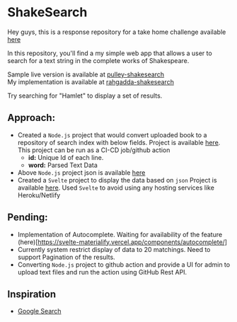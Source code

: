 # ShakeSearch

Hey guys, this is a response repository for a take home challenge available [here](https://github.com/ProlificLabs/shakesearch)

In this repository, you'll find a my simple web app that allows a user to search for a text string in the complete works of Shakespeare.

Sample live version is available at [pulley-shakesearch](https://pulley-shakesearch.herokuapp.com/)   
My implementation is available at [rahgadda-shakesearch](https://rahgadda.github.io/shakesearch/)   

Try searching for "Hamlet" to display a set of results.

## Approach:
- Created a `Node.js` project that would convert uploaded book to a repository of search index with below fields. 
  Project is available [here](scanbooks). This project can be run as a CI-CD job/github action
  - **id:** Unique Id of each line.
  - **word:** Parsed Text Data
- Above `Node.js` project json is available [here](book-index-json/completeworks1.json)
- Created a `Svelte` project to display the data based on `json`
  Project is available [here](search). Used `Svelte` to avoid using any hosting services like Heroku/Netlify 

## Pending:
- Implementation of Autocomplete. Waiting for availability of the feature (here)[https://svelte-materialify.vercel.app/components/autocomplete/]
- Currently system restrict display of data to 20 matchings. Need to support Pagination of the results.
- Converting `Node.js` project to github action and provide a UI for admin to upload text files and run the action using GitHub Rest API.

## Inspiration
- [Google Search](https://www.youtube.com/watch?v=tFq6Q_muwG0)

